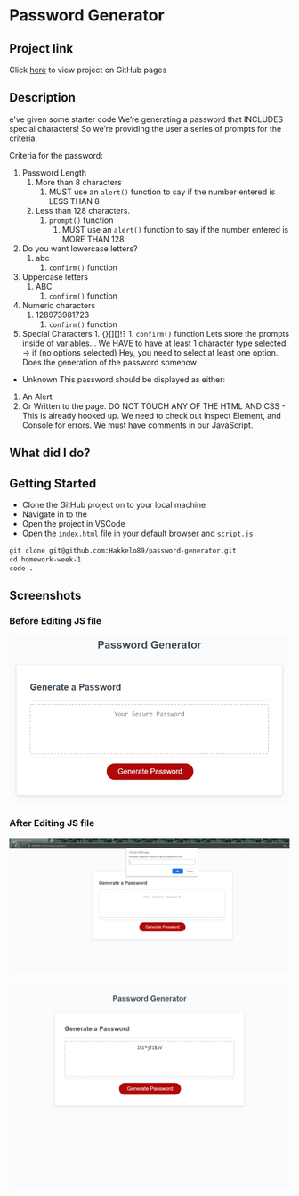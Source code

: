 # Password Generator

## Project link

Click [here](https://hakkelo89.github.io/password-generator/) to view project on GitHub pages

## Description

e’ve given some starter code
We’re generating a password that INCLUDES special characters!
So we’re providing the user a series of prompts for the criteria.

Criteria for the password:

1. Password Length
   1. More than 8 characters
      1. MUST use an `alert()` function to say if the number entered is LESS THAN 8
   2. Less than 128 characters.
      1. `prompt()` function
         1. MUST use an `alert()` function to say if the number entered is MORE THAN 128
2. Do you want lowercase letters?
   1. abc
      1. `confirm()` function
3. Uppercase letters
   1. ABC
      1. `confirm()` function
4. Numeric characters
   1. 128973981723
      1. `confirm()` function
5. Special Characters 1. {}[][]!? 1. `confirm()` function
   Lets store the prompts inside of variables…
   We HAVE to have at least 1 character type selected.
   -> if (no options selected)
   Hey, you need to select at least one option.
   Does the generation of the password somehow

- Unknown
  This password should be displayed as either:

1. An Alert
2. Or Written to the page.
   DO NOT TOUCH ANY OF THE HTML AND CSS - This is already hooked up.
   We need to check out Inspect Element, and Console for errors.
   We must have comments in our JavaScript.

## What did I do?

## Getting Started

- Clone the GitHub project on to your local machine
- Navigate in to the
- Open the project in VSCode
- Open the `index.html` file in your default browser and `script.js`

```
git clone git@github.com:Hakkelo89/password-generator.git
cd homework-week-1
code .
```

## Screenshots

### Before Editing JS file

![image before JS file editing](./Assets/Images/03-javascript-homework-demo.png "Website before")

### After Editing JS file

![image JS file editing](./assets/images/Screencapture-1.png "Website after ")

![image JS file editing](./assets/images/Screencapture-2.png "Website after ")
